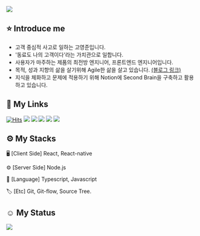 ![][header]

## ⭐️ Introduce me
- 고객 중심적 사고로 일하는 고영준입니다.
- '동료도 나의 고객이다'라는 가치관으로 일합니다.
- 사용자가 마주하는 제품의 최전방 엔지니어, 프론트엔드 엔지니어입니다.
- 목적, 성과 지향의 삶을 살기위해 Agile한 삶을 살고 있습니다. [(블로그 링크)](https://medium.com/@robertjune/삶에-agile-적용하기-목적-지향적-삶을-추구하다-332ec0ae8726)
- 지식을 체화하고 문제에 적용하기 위해 Notion에 Second Brain을 구축하고 활용하고 있습니다.

## 🔗 My Links
[![Hits](https://hits.seeyoufarm.com/api/count/incr/badge.svg?url=https%3A%2F%2Fgithub.com%2Fyeongjunekoh&count_bg=%234CA0FF&title_bg=%23728290&icon=&icon_color=%23E7E7E7&title=%F0%9F%94%A5YeongjuneKoh+%7C+Robert.+++&edge_flat=false)](https://hits.seeyoufarm.com)
[![][resume]](https://file.notion.so/f/f/00c41136-1dec-4549-a2a8-f34a882db51f/5e788096-38ca-49f6-933b-b2f782388332/%E1%84%8B%E1%85%B5%E1%84%85%E1%85%A7%E1%86%A8%E1%84%89%E1%85%A5_%E1%84%80%E1%85%A9%E1%84%8B%E1%85%A7%E1%86%BC%E1%84%8C%E1%85%AE%E1%86%AB_ver_1.0.2_(%E1%84%87%E1%85%A2%E1%84%91%E1%85%A9).pdf?id=8af44ea9-9bda-4160-ac0d-df4d0573d428&table=block&spaceId=00c41136-1dec-4549-a2a8-f34a882db51f&expirationTimestamp=1710806400000&signature=BW3wWOsotaSArpU5Evkhk2s21S5ZiFtUc9auU11V_mo&downloadName=%5B%E1%84%8B%E1%85%B5%E1%84%85%E1%85%A7%E1%86%A8%E1%84%89%E1%85%A5%5D+%E1%84%80%E1%85%A9%E1%84%8B%E1%85%A7%E1%86%BC%E1%84%8C%E1%85%AE%E1%86%AB+ver+1.0.2+%28%E1%84%87%E1%85%A2%E1%84%91%E1%85%A9%29.pdf)
[![][linkedin]](www.linkedin.com/in/yeoungjunekoh)
[![][mail]](mailto:yeongjunekoh@gmail.com)
[![][notion]](https://june-vital.notion.site/07a44815de954bfaaed8a539bc222946?v=5ca855edc11e4500b7c3993f01350e37&pvs=4)
[![][medium]](https://medium.com/@robertjune)

## ⚙️ My Stacks
🖥 [Client Side] React, React-native

⚙️ [Server Side] Node.js

📗 [Language] Typescript, Javascript

🏷 [Etc] Git, Git-flow, Source Tree.

## ☺️ My Status
![][stats]




[resume]: https://img.shields.io/badge/Resume-742ddd?style=flat&logoColor=white&logo=QuickLook
[linkedin]: https://img.shields.io/badge/LinkedIn-2867b2?style=flat&logoColor=white&logo=LinkedIn
[medium]: https://img.shields.io/badge/Medium-000000?style=flat&logoColor=white&logo=Medium
[mail]: https://img.shields.io/badge/Mail-ea4335?style=flat&logoColor=white&logo=Gmail
[notion]: https://img.shields.io/badge/Notion:_Second_Brain-white?style=flat&logoColor=black&logo=Notion

[header]:https://capsule-render.vercel.app/api?type=venom&height=200&color=0:6186ff,100:a82da8&text=끝없는%20성장을%20추구하는%20고영준입니다.&reversal=false&textBg=false&fontSize=40&fontAlign=50&animation=fadeIn&fontColor=b5c6ff

[stats]: https://github-readme-stats.vercel.app/api?username=yeongjunekoh&show_icons=true&icon_color=ffffff&count_private=true&bg_color=30,fbc2eb,a6c1ee&title_color=ffeeff&text_color=fff




